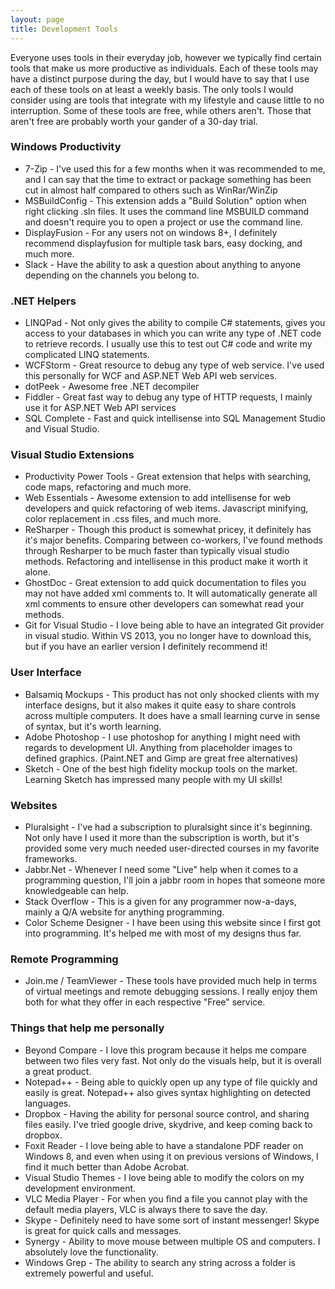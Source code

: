 ```yaml
---
layout: page
title: Development Tools
---
```


Everyone uses tools in their everyday job, however we typically find certain tools that make us more productive as individuals. Each of these tools may have a distinct purpose during the day, but I would have to say that I use each of these tools on at least a weekly basis. The only tools I would consider using are tools that integrate with my lifestyle and cause little to no interruption. Some of these tools are free, while others aren't. Those that aren't free are probably worth your gander of a 30-day trial.
<h3>Windows Productivity</h3>
<ul>
	<li>7-Zip - I've used this for a few months when it was recommended to me, and I can say that the time to extract or package something has been cut in almost half compared to others such as WinRar/WinZip</li>
	<li>MSBuildConfig - This extension adds a "Build Solution" option when right clicking .sln files. It uses the command line MSBUILD command and doesn't require you to open a project or use the command line.</li>
	<li>DisplayFusion - For any users not on windows 8+, I definitely recommend displayfusion for multiple task bars, easy docking, and much more.</li>
	<li>Slack - Have the ability to ask a question about anything to anyone depending on the channels you belong to.</li>
</ul>
<h3>.NET Helpers</h3>
<ul>
	<li>LINQPad - Not only gives the ability to compile C# statements, gives you access to your databases in which you can write any type of .NET code to retrieve records. I usually use this to test out C# code and write my complicated LINQ statements.</li>
	<li>WCFStorm - Great resource to debug any type of web service. I've used this personally for WCF and ASP.NET Web API web services.</li>
	<li>dotPeek - Awesome free .NET decompiler</li>
	<li>Fiddler - Great fast way to debug any type of HTTP requests, I mainly use it for ASP.NET Web API services</li>
	<li>SQL Complete - Fast and quick intellisense into SQL Management Studio and Visual Studio.</li>
</ul>
<h3>Visual Studio Extensions</h3>
<ul>
	<li>Productivity Power Tools - Great extension that helps with searching, code maps, refactoring and much more.</li>
	<li>Web Essentials - Awesome extension to add intellisense for web developers and quick refactoring of web items. Javascript minifying, color replacement in .css files, and much more.</li>
	<li>ReSharper - Though this product is somewhat pricey, it definitely has it's major benefits. Comparing between co-workers, I've found methods through Resharper to be much faster than typically visual studio methods. Refactoring and intellisense in this product make it worth it alone.</li>
	<li>GhostDoc - Great extension to add quick documentation to files you may not have added xml comments to. It will automatically generate all xml comments to ensure other developers can somewhat read your methods.</li>
	<li>Git for Visual Studio - I love being able to have an integrated Git provider in visual studio. Within VS 2013, you no longer have to download this, but if you have an earlier version I definitely recommend it!</li>
</ul>
<h3>User Interface</h3>
<ul>
	<li>Balsamiq Mockups - This product has not only shocked clients with my interface designs, but it also makes it quite easy to share controls across multiple computers. It does have a small learning curve in sense of syntax, but it's worth learning.</li>
	<li>Adobe Photoshop - I use photoshop for anything I might need with regards to development UI. Anything from placeholder images to defined graphics. (Paint.NET and Gimp are great free alternatives)</li>
	<li>Sketch - One of the best high fidelity mockup tools on the market. Learning Sketch has impressed many people with my UI skills!</li>
</ul>
<h3>Websites</h3>
<ul>
	<li>Pluralsight - I've had a subscription to pluralsight since it's beginning. Not only have I used it more than the subscription is worth, but it's provided some very much needed user-directed courses in my favorite frameworks.</li>
	<li>Jabbr.Net - Whenever I need some "Live" help when it comes to a programming question, I'll join a jabbr room in hopes that someone more knowledgeable can help.</li>
	<li>Stack Overflow - This is a given for any programmer now-a-days, mainly a Q/A website for anything programming.</li>
	<li>Color Scheme Designer - I have been using this website since I first got into programming. It's helped me with most of my designs thus far.</li>
</ul>
<h3>Remote Programming</h3>
<ul>
	<li>Join.me / TeamViewer - These tools have provided much help in terms of virtual meetings and remote debugging sessions. I really enjoy them both for what they offer in each respective "Free" service.</li>
</ul>
<h3>Things that help me personally</h3>
<ul>
	<li>Beyond Compare - I love this program because it helps me compare between two files very fast. Not only do the visuals help, but it is overall a great product.</li>
	<li>Notepad++ - Being able to quickly open up any type of file quickly and easily is great. Notepad++ also gives syntax highlighting on detected languages.</li>
	<li>Dropbox - Having the ability for personal source control, and sharing files easily. I've tried google drive, skydrive, and keep coming back to dropbox.</li>
	<li>Foxit Reader - I love being able to have a standalone PDF reader on Windows 8, and even when using it on previous versions of Windows, I find it much better than Adobe Acrobat.</li>
	<li>Visual Studio Themes - I love being able to modify the colors on my development environment.</li>
	<li>VLC Media Player - For when you find a file you cannot play with the default media players, VLC is always there to save the day.</li>
	<li>Skype - Definitely need to have some sort of instant messenger! Skype is great for quick calls and messages.</li>
	<li>Synergy - Ability to move mouse between multiple OS and computers. I absolutely love the functionality.</li>
	<li>Windows Grep - The ability to search any string across a folder is extremely powerful and useful.</li>
</ul>
&nbsp;